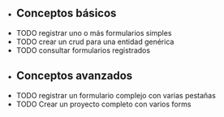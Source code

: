 - ## Conceptos básicos
- TODO registrar uno o más formularios simples
- TODO crear un crud para una entidad genérica
- TODO consultar formularios registrados
- ## Conceptos avanzados
- TODO registrar un formulario complejo con varias pestañas
- TODO Crear un proyecto completo con varios forms